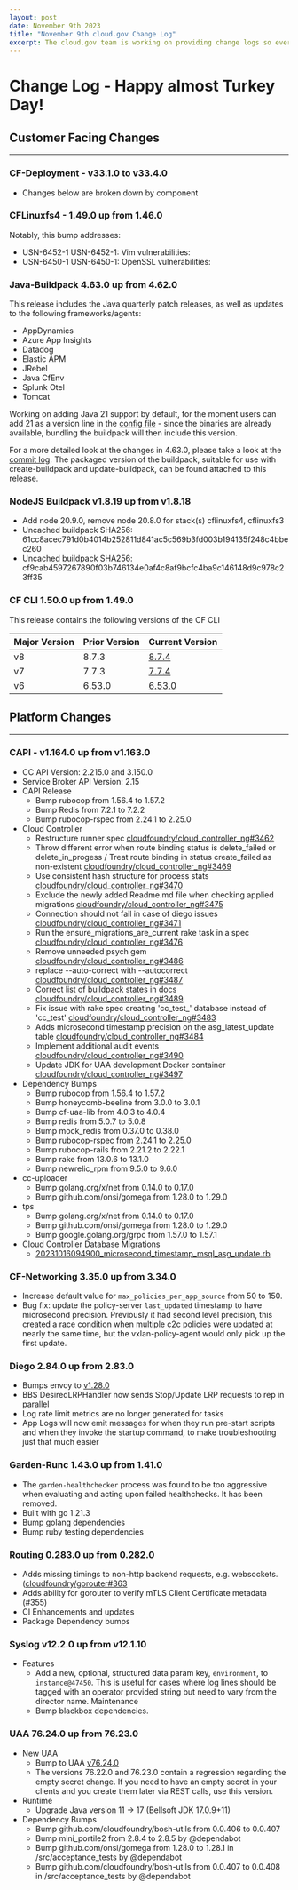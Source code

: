```yaml
---
layout: post
date: November 9th 2023
title: "November 9th cloud.gov Change Log"
excerpt: The cloud.gov team is working on providing change logs so everyone can see new features and updates.
---
```


# Change Log - Happy almost Turkey Day!

## Customer Facing Changes
---

### CF-Deployment - v33.1.0 to v33.4.0

* Changes below are broken down by component

### CFLinuxfs4 - 1.49.0 up from 1.46.0

Notably, this bump addresses:

* USN-6452-1 USN-6452-1: Vim vulnerabilities:
* USN-6450-1 USN-6450-1: OpenSSL vulnerabilities:


### Java-Buildpack 4.63.0 up from 4.62.0

This release includes the Java quarterly patch releases, as well as updates to the following frameworks/agents:

* AppDynamics
* Azure App Insights
* Datadog
* Elastic APM
* JRebel
* Java CfEnv
* Splunk Otel
* Tomcat

Working on adding Java 21 support by default, for the moment users can add 21 as a version line in the [config file](https://github.com/cloudfoundry/java-buildpack/blob/main/config/open_jdk_jre.yml) - since the binaries are already available, bundling the buildpack will then include this version.

For a more detailed look at the changes in 4.63.0, please take a look at the [commit log](https://github.com/cloudfoundry/java-buildpack/compare/v4.62.0...v4.63.0). The packaged version of the buildpack, suitable for use with create-buildpack and update-buildpack, can be found attached to this release.


### NodeJS Buildpack v1.8.19 up from v1.8.18
* Add node 20.9.0, remove node 20.8.0 for stack(s) cflinuxfs4, cflinuxfs3
* Uncached buildpack SHA256: 61cc8acec791d0b4014b252811d841ac5c569b3fd003b194135f248c4bbec260
* Uncached buildpack SHA256: cf9cab4597267890f03b746134e0af4c8af9bcfc4ba9c146148d9c978c23ff35


### CF CLI  1.50.0 up from 1.49.0

This release contains the following versions of the CF CLI


| Major Version | Prior Version | Current Version |
| --------------|---------------|-----------------|
| v8 | 8.7.3 | [8.7.4](https://github.com/cloudfoundry/cli/releases/tag/v8.7.4) |
| v7 | 7.7.3 | [7.7.4](https://github.com/cloudfoundry/cli/releases/tag/v7.7.4) |
| v6 | 6.53.0 | [6.53.0](https://github.com/cloudfoundry/cli/releases/tag/v6.53.0) |



## Platform Changes
---


### CAPI - v1.164.0 up from v1.163.0


* CC API Version: 2.215.0 and 3.150.0
* Service Broker API Version: 2.15
* CAPI Release
  * Bump rubocop from 1.56.4 to 1.57.2
  * Bump Redis from 7.2.1 to 7.2.2
  * Bump rubocop-rspec from 2.24.1 to 2.25.0
* Cloud Controller
  * Restructure runner spec [cloudfoundry/cloud_controller_ng#3462](https://github.com/cloudfoundry/cloud_controller_ng/pull/3462)
  * Throw different error when route binding status is delete_failed or delete_in_progess / Treat route binding in status create_failed as non-existent [cloudfoundry/cloud_controller_ng#3469](https://github.com/cloudfoundry/cloud_controller_ng/pull/3469)
  * Use consistent hash structure for process stats [cloudfoundry/cloud_controller_ng#3470](https://github.com/cloudfoundry/cloud_controller_ng/pull/3470)
  * Exclude the newly added Readme.md file when checking applied migrations [cloudfoundry/cloud_controller_ng#3475](https://github.com/cloudfoundry/cloud_controller_ng/pull/3475)
  * Connection should not fail in case of diego issues [cloudfoundry/cloud_controller_ng#3471](https://github.com/cloudfoundry/cloud_controller_ng/pull/3471)
  * Run the ensure_migrations_are_current rake task in a spec [cloudfoundry/cloud_controller_ng#3476](https://github.com/cloudfoundry/cloud_controller_ng/pull/3476)
  * Remove unneeded psych gem [cloudfoundry/cloud_controller_ng#3486](https://github.com/cloudfoundry/cloud_controller_ng/pull/3486)
  * replace --auto-correct with --autocorrect [cloudfoundry/cloud_controller_ng#3487](https://github.com/cloudfoundry/cloud_controller_ng/pull/3487)
  * Correct list of buildpack states in docs [cloudfoundry/cloud_controller_ng#3489](https://github.com/cloudfoundry/cloud_controller_ng/pull/3489)
  * Fix issue with rake spec creating 'cc_test_' database instead of 'cc_test' [cloudfoundry/cloud_controller_ng#3483](https://github.com/cloudfoundry/cloud_controller_ng/pull/3483)
  * Adds microsecond timestamp precision on the asg_latest_update table [cloudfoundry/cloud_controller_ng#3484](https://github.com/cloudfoundry/cloud_controller_ng/pull/3484)
  * Implement additional audit events [cloudfoundry/cloud_controller_ng#3490](https://github.com/cloudfoundry/cloud_controller_ng/pull/3490)
  * Update JDK for UAA development Docker container [cloudfoundry/cloud_controller_ng#3497](https://github.com/cloudfoundry/cloud_controller_ng/pull/3497)
* Dependency Bumps
  * Bump rubocop from 1.56.4 to 1.57.2
  * Bump honeycomb-beeline from 3.0.0 to 3.0.1
  * Bump cf-uaa-lib from 4.0.3 to 4.0.4
  * Bump redis from 5.0.7 to 5.0.8
  * Bump mock_redis from 0.37.0 to 0.38.0
  * Bump rubocop-rspec from 2.24.1 to 2.25.0
  * Bump rubocop-rails from 2.21.2 to 2.22.1
  * Bump rake from 13.0.6 to 13.1.0
  * Bump newrelic_rpm from 9.5.0 to 9.6.0
* cc-uploader
  * Bump golang.org/x/net from 0.14.0 to 0.17.0
  * Bump github.com/onsi/gomega from 1.28.0 to 1.29.0
* tps
  * Bump golang.org/x/net from 0.14.0 to 0.17.0
  * Bump github.com/onsi/gomega from 1.28.0 to 1.29.0
  * Bump google.golang.org/grpc from 1.57.0 to 1.57.1
* Cloud Controller Database Migrations
  * [20231016094900_microsecond_timestamp_msql_asg_update.rb](https://github.com/cloudfoundry/cloud_controller_ng/blob/84832ff9ad9b8e261c4b5516d069701d7b165330/db/migrations/20231016094900_microsecond_timestamp_msql_asg_update.rb)



### CF-Networking 3.35.0 up from 3.34.0
* Increase default value for `max_policies_per_app_source` from 50 to 150. 
* Bug fix: update the policy-server `last_updated` timestamp to have microsecond precision. Previously it had second level precision, this created a race condition when multiple c2c policies were updated at nearly the same time, but the vxlan-policy-agent would only pick up the first update. 

### Diego 2.84.0 up from 2.83.0
* Bumps envoy to [v1.28.0](https://github.com/envoyproxy/envoy/releases/tag/v1.28.0)
* BBS DesiredLRPHandler now sends Stop/Update LRP requests to rep in parallel
* Log rate limit metrics are no longer generated for tasks
* App Logs will now emit messages for when they run pre-start scripts and when they invoke the startup command, to make troubleshooting just that much easier


### Garden-Runc 1.43.0 up from 1.41.0
* The `garden-healthchecker` process was found to be too aggressive when evaluating and acting upon failed healthchecks. It has been removed.
* Built with go 1.21.3
* Bump golang dependencies
* Bump ruby testing dependencies

### Routing 0.283.0 up from 0.282.0
* Adds missing timings to non-http backend requests, e.g. websockets. ([cloudfoundry/gorouter#363](https://github.com/cloudfoundry/gorouter/pull/363)
* Adds ability for gorouter to verify mTLS Client Certificate metadata (#355)
* CI Enhancements and updates
* Package Dependency bumps

### Syslog v12.2.0 up from v12.1.10
* Features
  * Add a new, optional, structured data param key, `environment`, to `instance@47450`. This is useful for cases where log lines should be tagged with an operator provided string but need to vary from the director name.
Maintenance
  * Bump blackbox dependencies.


### UAA 76.24.0 up from 76.23.0
* New UAA
  * Bump to UAA [v76.24.0](https://github.com/cloudfoundry/uaa/releases/tag/v76.24.0)
  * The versions 76.22.0 and 76.23.0 contain a regression regarding the empty secret change. If you need to have an empty secret in your clients and you create them later via REST calls, use this version.
* Runtime
  * Upgrade Java version 11 -> 17 (Bellsoft JDK 17.0.9+11)
* Dependency Bumps
  * Bump github.com/cloudfoundry/bosh-utils from 0.0.406 to 0.0.407
  * Bump mini_portile2 from 2.8.4 to 2.8.5 by @dependabot
  * Bump github.com/onsi/gomega from 1.28.0 to 1.28.1 in /src/acceptance_tests by @dependabot
  * Bump github.com/cloudfoundry/bosh-utils from 0.0.407 to 0.0.408 in /src/acceptance_tests by @dependabot


